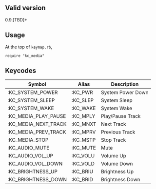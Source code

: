 ## Valid version

0.9.[TBD]+

## Usage

At the top of `keymap.rb`,

```
require "kc_media"
```

## Keycodes

| Symbol | Alias | Description |
|----|----|----|
| :KC_SYSTEM_POWER | :KC_PWR | System Power Down |
| :KC_SYSTEM_SLEEP | :KC_SLEP | System Sleep |
| :KC_SYSTEM_WAKE	| :KC_WAKE | System Wake |
| :KC_MEDIA_PLAY_PAUSE | :KC_MPLY |Play/Pause Track |
| :KC_MEDIA_NEXT_TRACK | :KC_MNXT |Next Track |
| :KC_MEDIA_PREV_TRACK | :KC_MPRV |Previous Track |
| :KC_MEDIA_STOP       | :KC_MSTP |Stop Track |
| :KC_AUDIO_MUTE	| :KC_MUTE	| Mute |
| :KC_AUDIO_VOL_UP     | :KC_VOLU |Volume Up |
| :KC_AUDIO_VOL_DOWN   | :KC_VOLD |Volume Down |
| :KC_BRIGHTNESS_UP	| :KC_BRIU	| Brightness Up	|
| :KC_BRIGHTNESS_DOWN	| :KC_BRID	| Brightness Down	|
